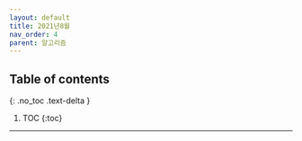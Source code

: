 ```yaml
---
layout: default
title: 2021년8월
nav_order: 4
parent: 알고리즘
---
```

## Table of contents
{: .no_toc .text-delta }

1. TOC
{:toc}

---
